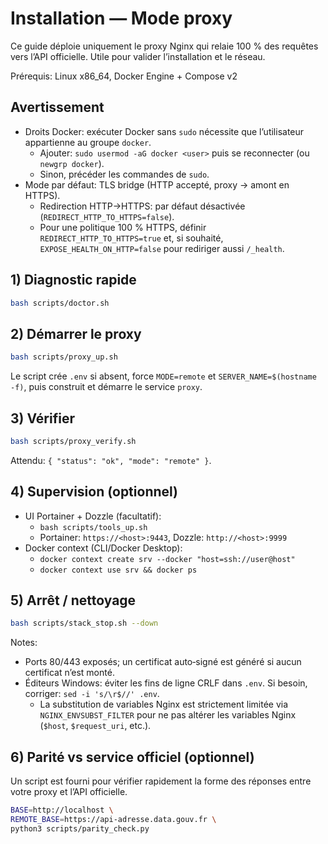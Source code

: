 # Installation — Mode proxy

Ce guide déploie uniquement le proxy Nginx qui relaie 100 % des requêtes vers l’API officielle. Utile pour valider l’installation et le réseau.

Prérequis: Linux x86_64, Docker Engine + Compose v2

## Avertissement

- Droits Docker: exécuter Docker sans `sudo` nécessite que l’utilisateur appartienne au groupe `docker`.
  - Ajouter: `sudo usermod -aG docker <user>` puis se reconnecter (ou `newgrp docker`).
  - Sinon, précéder les commandes de `sudo`.
- Mode par défaut: TLS bridge (HTTP accepté, proxy → amont en HTTPS).
  - Redirection HTTP→HTTPS: par défaut désactivée (`REDIRECT_HTTP_TO_HTTPS=false`).
  - Pour une politique 100 % HTTPS, définir `REDIRECT_HTTP_TO_HTTPS=true` et, si souhaité, `EXPOSE_HEALTH_ON_HTTP=false` pour rediriger aussi `/_health`.

## 1) Diagnostic rapide

```bash
bash scripts/doctor.sh
```

## 2) Démarrer le proxy

```bash
bash scripts/proxy_up.sh
```

Le script crée `.env` si absent, force `MODE=remote` et `SERVER_NAME=$(hostname -f)`, puis construit et démarre le service `proxy`.

## 3) Vérifier

```bash
bash scripts/proxy_verify.sh
```

Attendu: `{ "status": "ok", "mode": "remote" }`.

## 4) Supervision (optionnel)

- UI Portainer + Dozzle (facultatif):
  - `bash scripts/tools_up.sh`
  - Portainer: `https://<host>:9443`, Dozzle: `http://<host>:9999`
- Docker context (CLI/Docker Desktop):
  - `docker context create srv --docker "host=ssh://user@host"`
  - `docker context use srv && docker ps`

## 5) Arrêt / nettoyage

```bash
bash scripts/stack_stop.sh --down
```

Notes:
- Ports 80/443 exposés; un certificat auto‑signé est généré si aucun certificat n’est monté.
- Éditeurs Windows: éviter les fins de ligne CRLF dans `.env`. Si besoin, corriger: `sed -i 's/\r$//' .env`.
  - La substitution de variables Nginx est strictement limitée via `NGINX_ENVSUBST_FILTER` pour ne pas altérer les variables Nginx (`$host`, `$request_uri`, etc.).

## 6) Parité vs service officiel (optionnel)

Un script est fourni pour vérifier rapidement la forme des réponses entre votre proxy et l’API officielle.

```bash
BASE=http://localhost \
REMOTE_BASE=https://api-adresse.data.gouv.fr \
python3 scripts/parity_check.py
```
